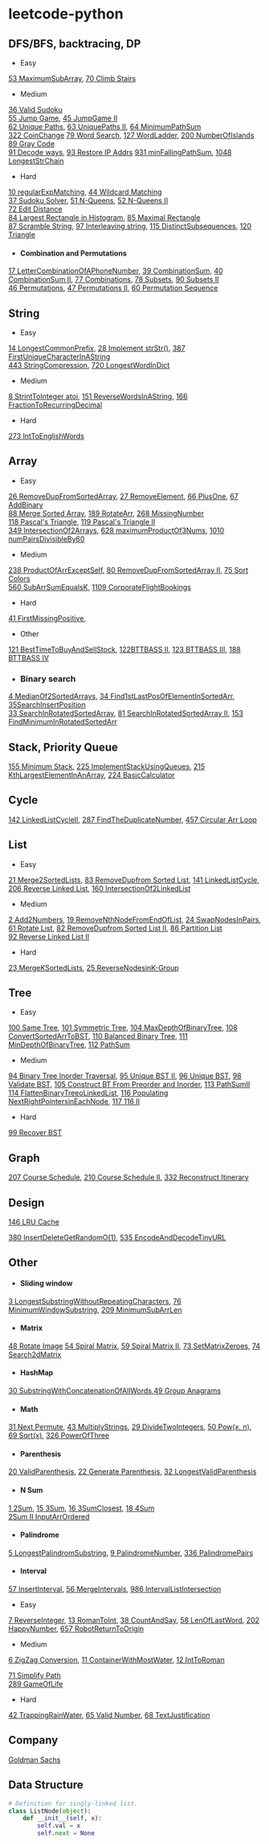 # leetcode-python

## DFS/BFS, backtracing, DP
- Easy<br>

[53 MaximumSubArray](files/53.md), [70 Climb Stairs](files/70.md)
- Medium<br>

[36 Valid Sudoku](files/36.md)<br>
[55 Jump Game](files/55.md), [45 JumpGame II](files/45.md)<br>
[62 Unique Paths](files/62.md), [63 UniquePaths II](files/63.md), [64 MinimumPathSum](files/64.md)<br>
[322 CoinChange](files/322.md)
[79 Word Search](files/79.md), [127 WordLadder](files/127.md), [200 NumberOfIslands](files/200.md)<br>
[89 Gray Code](files/89.md)<br>
[91 Decode ways](files/91.md), [93 Restore IP Addrs](files/93.md)
[931 minFallingPathSum](files/931.md), 
[1048 LongestStrChain](files/1048.md)
- Hard

[10 regularExpMatching](files/10.md), [44 Wildcard Matching](files/44.md)<br>
[37 Sudoku Solver](files/37.md), [51 N-Queens](files/51.md), [52 N-Queens II](files/52.md)<br>
[72 Edit Distance](files/72.md)<br>
[84 Largest Rectangle in Histogram](files/84.md), [85 Maximal Rectangle](files/85.md)<br>
[87 Scramble String](files/87.md), [97 Interleaving string](files/97.md), [115 DistinctSubsequences](files/115.md), [120 Triangle](files/120.md)

+ #### Combination and Permutations

[17 LetterCombinationOfAPhoneNumber](files/17.md), 
[39 CombinationSum](files/39.md), [40 CombinationSum II](files/40.md),
[77 Combinations](files/77.md), [78 Subsets](files/78.md), [90 Subsets II](files/90.md)<br>
[46 Permutations](files/46.md), [47 Permutations II](files/47.md), [60 Permutation Sequence](files/60.md)

## String
- Easy

[14 LongestCommonPrefix](files/14.md), [28 Implement strStr()](files/28.md), [387 FirstUniqueCharacterInAString](files/387.md)<br>
[443 StringCompression](files/443.md), [720 LongestWordInDict](files/720.md)
- Medium

[8 StrintToInteger atoi](files/8.md), [151 ReverseWordsInAString](files/151.md), [166 FractionToRecurringDecimal](files/166.md)
- Hard

[273 IntToEnglishWords](files/273.md)

## Array
- Easy

[26 RemoveDupFromSortedArray](files/26.md), [27 RemoveElement](files/27.md), [66 PlusOne](files/66.md), [67 AddBinary](files/67.md)<br>
[88 Merge Sorted Array](files/88.md), [189 RotateArr](files/189.md),
[268 MissingNumber](files/268.md)<br>
[118 Pascal's Triangle](files/118.md), [119 Pascal's Triangle II](files/119.md)<br>
[349 IntersectionOf2Arrays](files/349.md), [628 maximumProductOf3Nums](files/628.md), [1010 numPairsDivisibleBy60](files/1010.md)
- Medium

[238 ProductOfArrExceptSelf](files/238.md),
[80 RemoveDupFromSortedArray II](files/80.md), [75 Sort Colors](files/75.md)<br>
[560 SubArrSumEqualsK](files/560.md), [1109 CorporateFlightBookings](files/1109.md)
- Hard
  
[41 FirstMissingPositive](files/41.md), 
- Other

[121 BestTimeToBuyAndSellStock](files/121.md), [122BTTBASS II](files/112.md), [123 BTTBASS III](files/123.md), [188 BTTBASS IV](files/188.md)
* ### Binary search
[4 MedianOf2SortedArrays](files/4.md), [34 Find1stLastPosOfElementInSortedArr](files/34.md), [35SearchInsertPosition](files/35.md)<br>
[33 SearchInRotatedSortedArray](files/33.md), [81 SearchInRotatedSortedArray II](files/81.md), [153 FindMinimumInRotatedSortedArr](files/153.md)

## Stack, Priority Queue
[155 Minimum Stack](files/155.md), [225 ImplementStackUsingQueues](files/225.md),
[215 KthLargestElementInAnArray](files/215.md), [224 BasicCalculator](files/224.md)

## Cycle
[142 LinkedListCycleII](files/142.md), [287 FindTheDuplicateNumber](files/287.md), [457 Circular Arr Loop](files/457.md)

## List
- Easy
  
[21 Merge2SortedLists](files/21.md), [83 RemoveDupfrom Sorted List](files/83.md), [141 LinkedListCycle](files/141.md), [206 Reverse Linked List](files/206.md), [160 IntersectionOf2LinkedList](files/160.md)
- Medium<br>

[2 Add2Numbers](files/2.md), [19 RemoveNthNodeFromEndOfList](files/19.md), [24 SwapNodesInPairs](files/24.md), [61 Rotate List](files/61.md), [82 RemoveDupfrom Sorted List II](files/82.md), [86 Partition List](files/86.md)<br>
[92 Reverse Linked List II](files/92.md)<br>

- Hard
  
[23 MergeKSortedLists](files/23.md), [25 ReverseNodesinK-Group](files/25.md)

## Tree
- Easy<br>

[100 Same Tree](./files/100.md), [101 Symmetric Tree](files/101.md), [104 MaxDepthOfBinaryTree](files/104.md), [108 ConvertSortedArrToBST](files/108.md), [110 Balanced Binary Tree](files/110.md), [111 MinDepthOfBinaryTree](files/111.md), [112 PathSum](files/112.md)
- Medium<br>

[94 Binary Tree Inorder Traversal](files/94.md), [95 Unique BST II](./files/95.md), [96 Unique BST](./files/96.md), [98 Validate BST](./files/98.md), [105 Construct BT From Preorder and Inorder](files/105.md), [113 PathSumII](files/113.md)<br>
[114 FlattenBinaryTreeoLinkedList](files/114.md), [116 Populating NextRightPointersinEachNode](files/116.md), [117 116 II](files/117.md)
- Hard<br>

[99 Recover BST](./files/99.md)

## Graph

[207 Course Schedule](files/207.md), [210 Course Schedule II](files/210.md), [332 Reconstruct Itinerary](files/332.md)

## Design

[146 LRU Cache](files/146.md)

[380 InsertDeleteGetRandomO(1)](files/380.md), [535 EncodeAndDecodeTinyURL](files/535.md)
## Other

+ #### Sliding window 
 
[3 LongestSubstringWithoutRepeatingCharacters](files/3.md), [76 MinimumWindowSubstring](files/76.md), [209 MinimumSubArrLen](files/209.md)<br>

+ #### Matrix

[48 Rotate Image](files/48.md)
[54 Spiral Matrix](files/54.md), [59 Spiral Matrix II](files/59.md), [73 SetMatrixZeroes](files/73.md), [74 Search2dMatrix](files/74.md)<br>

+ #### HashMap
  
[30 SubstringWithConcatenationOfAllWords](files/30.md),[49 Group Anagrams](files/49.md)
+ #### Math

[31 Next Permute](files/31.md), [43 MultiplyStrings](files/43.md),
[29 DivideTwoIntegers](files/29.md), [50 Pow(x, n)](files/50.md), [69 Sqrt(x)](files/69.md), [326 PowerOfThree](files/326.md)

+ #### Parenthesis
  
[20 ValidParenthesis](files/20.md), [22 Generate Parenthesis](files/22.md), [32 LongestValidParenthesis](files/32.md)<br>

+ #### N Sum
[1 2Sum](files/1.md), [15 3Sum](files/15.md), [16 3SumClosest](files/16.md), [18 4Sum](files/18.md)<br>
[2Sum II InputArrOrdered](files/167.md)

+ #### Palindrome

[5 LongestPalindromSubstring](files/5.md), [9 PalindromeNumber](files/9.md), [336 PalindromePairs](files/336.md)

+ #### Interval
[57 InsertInterval](files/57.md), [56 MergeIntervals](files/56.md), [986 IntervalListIntersection](files/986.md)

- Easy<br>

[7 ReverseInteger](files/7.md), [13 RomanToInt](files/13.md), [38 CountAndSay](files/38.md), [58 LenOfLastWord](files/58.md), [202 HappyNumber](files/202.md), [657 RobotReturnToOrigin](files/657.md)

- Medium<br>

[6 ZigZag Conversion](files/6.md), 
[11 ContainerWithMostWater](files/11.md), [12 IntToRoman](files/12.md)<br>

[71 Simplify Path](files/71.md)<br>
[289 GameOfLife](files/289.md)

- Hard<br>

[42 TrappingRainWater](files/42.md), 
[65 Valid Number](files/65.md), [68 TextJustification](files/68.md)<br>

## Company
[Goldman Sachs](CompanyTag/GoldmanSachs.md)

## Data Structure
```python
# Definition for singly-linked list.
class ListNode(object):
    def __init__(self, x):
        self.val = x
        self.next = None
```